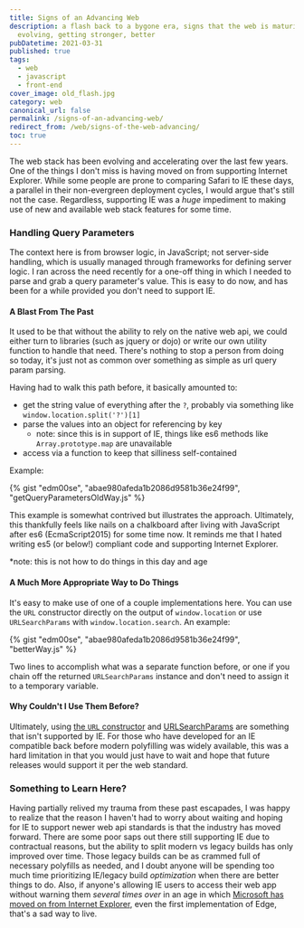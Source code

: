 ```yaml
---
title: Signs of an Advancing Web
description: a flash back to a bygone era, signs that the web is maturing,
  evolving, getting stronger, better
pubDatetime: 2021-03-31
published: true
tags:
  - web
  - javascript
  - front-end
cover_image: old_flash.jpg
category: web
canonical_url: false
permalink: /signs-of-an-advancing-web/
redirect_from: /web/signs-of-the-web-advancing/
toc: true
---
```


The web stack has been evolving and accelerating over the last few years. One of the things I don't miss is having moved on from supporting Internet Explorer. While some people are prone to comparing Safari to IE these days, a parallel in their non-evergreen deployment cycles, I would argue that's still not the case. Regardless, supporting IE was a _huge_ impediment to making use of new and available web stack features for some time.

### Handling Query Parameters

The context here is from browser logic, in JavaScript; not server-side handling, which is usually managed through frameworks for defining server logic. I ran across the need recently for a one-off thing in which I needed to parse and grab a query parameter's value. This is easy to do now, and has been for a while provided you don't need to support IE.

#### A Blast From The Past

It used to be that without the ability to rely on the native web api, we could either turn to libraries (such as jquery or dojo) or write our own utility function to handle that need. There's nothing to stop a person from doing so today, it's just not as common over something as simple as url query param parsing.

Having had to walk this path before, it basically amounted to:

- get the string value of everything after the `?`, probably via something like `window.location.split('?')[1]`
- parse the values into an object for referencing by key
  - note: since this is in support of IE, things like es6 methods like `Array.prototype.map` are unavailable
- access via a function to keep that silliness self-contained

Example:

{% gist "edm00se", "abae980afeda1b2086d9581b36e24f99", "getQueryParametersOldWay.js" %}

This example is somewhat contrived but illustrates the approach. Ultimately, this thankfully feels like nails on a chalkboard after living with JavaScript after es6 (EcmaScript2015) for some time now. It reminds me that I hated writing es5 (or below!) compliant code and supporting Internet Explorer.

\*note: this is not how to do things in this day and age

#### A Much More Appropriate Way to Do Things

It's easy to make use of one of a couple implementations here. You can use the `URL` constructor directly on the output of `window.location` or use `URLSearchParams` with `window.location.search`. An example:

{% gist "edm00se", "abae980afeda1b2086d9581b36e24f99", "betterWay.js" %}

Two lines to accomplish what was a separate function before, or one if you chain off the returned `URLSearchParams` instance and don't need to assign it to a temporary variable.

#### Why Couldn't I Use Them Before?

Ultimately, using [the `URL` constructor][url-constructor] and [URLSearchParams][url-searchparams] are something that isn't supported by IE. For those who have developed for an IE compatible back before modern polyfilling was widely available, this was a hard limitation in that you would just have to wait and hope that future releases would support it per the web standard.

### Something to Learn Here?

Having partially relived my trauma from these past escapades, I was happy to realize that the reason I haven't had to worry about waiting and hoping for IE to support newer web api standards is that the industry has moved forward. There are some poor saps out there still supporting IE due to contractual reasons, but the ability to split modern vs legacy builds has only improved over time. Those legacy builds can be as crammed full of necessary polyfills as needed, and I doubt anyone will be spending too much time prioritizing IE/legacy build _optimization_ when there are better things to do. Also, if anyone's allowing IE users to access their web app without warning them _several times over_ in an age in which [Microsoft has moved on from Internet Explorer][ms-bye-ie], even the first implementation of Edge, that's a sad way to live.

[url-constructor]: https://developer.mozilla.org/en-US/docs/Web/API/URL/URL#browser_compatibility
[url-searchparams]: https://developer.mozilla.org/en-US/docs/Web/API/URLSearchParams#browser_compatibility
[ms-bye-ie]: https://techcommunity.microsoft.com/t5/microsoft-365-blog/microsoft-365-apps-say-farewell-to-internet-explorer-11-and/ba-p/1591666
